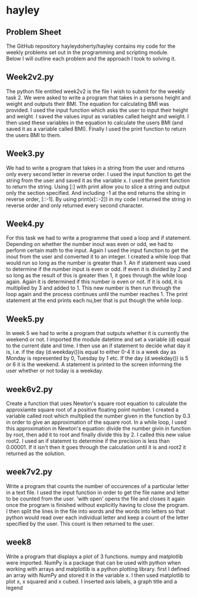 # hayley

## Problem Sheet

The GitHub repository hayleydoherty/hayley contains my code for the weekly problems set out in the programming and scripting module.  
Below I will outline each problem and the approach I took to solving it.

## Week2v2.py
The python file entitled week2v2 is the file I wish to submit for the weekly task 2.
We were asked to write a program that takes in a persons height and weight and outputs their BMI.
The equation for calculating BMI was provided.
I used the input function which asks the user to input their height and weight.
I saved the values input as variables called height and weight.
I then used these variables in the equation to calculate the users BMI (and saved it as a variable called BMI).
Finally I used the print function to return the users BMI to them.

## Week3.py
We had to write a program that takes in a string from the user and returns only every second letter in reverse order.
I used the input function to get the string from the user and saved it as the variable x.
I used the preint function to return the string.
Using [:] with print allow you to slice a string and output only the section specified. And including -1 at the end returns the string in reverse order, [::-1].
By using print(x[::-2]) in my code I returned the string in reverse order and only returned every second character.

## Week4.py
For this task we had to write a programme that used a loop and if statement.
Depending on whether the number inout was even or odd, we had to perform certain math to the input.
Again I used the input function to get the inout from the user and converted it to an integer.
I created a while loop that would run so long as the number is greater than 1.
An if statement was used to determine if the number input is even or odd.
If even it is divided by 2 and so long as the result of this is greater then 1, it goes through the while loop again.
Again it is determined if this number is even or not.
If it is odd, it is multiplied by 3 and added to 1.
This new number is then run through the loop again and the process continues until the number reaches 1.
The print statement at the end prints each nu,ber that is put though the while loop.

## Week5.py
In week 5 we had to write a program that outputs whether it is currently the weekend or not.
I imported the module datetime and set a variable (d) equal to the current date and time.
I then use an if statement to decide what day it is, i.e. if the day (d.weekday())is equal to either 0-4 it is a week day as Monday is represented by 0, Tuesday by 1 etc.
If the day (d.weekday()) is 5 or 6 it is the weekend.
A statement is printed to the screen informing the user whether or not today is a weekday.

## week6v2.py
Create a function that uses Newton's square root equation to calculate the approxiamte square root of a positive floating point number.
I created a variable called root which multiplied the number given in the function by 0.3 in order to give an approximation of the square root.
In a while loop, I used this approximation in Newton's equation: divide the number givin in function by root, then add it to root and finally divide this by 2.
I called this new value root2.
I used an if statemnt to determine if the precision is less than 0.00001.
If it isn't then it goes through the calculation until it is and root2 it returned as the solution.

## week7v2.py
Write a program that counts the number of occurences of a particular letter in a text file.
I used the input function in order to get the file name and letter to be counted from the user.
'with open' opens the file and closes it again once the program is finished without explicitly having to close the program.
I then split the lines in the file into words and the words into letters so that python would read over each individual letter and keep a count of the letter specified by the user.
This count is then returned to the user.

## week8
Write a program that displays a plot of 3 functions.
numpy and matplotlib were imported.
NumPy is a package that can be used with python when working with arrays and matplotlib is a python plotting library.
first I defined an array with NumPy and stored it in the variable x.
I then used matplotlib to plot x, x squared and x cubed.
I inserted axis labels, a graph title and a legend









